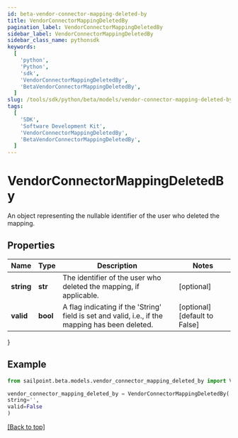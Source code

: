 ```yaml
---
id: beta-vendor-connector-mapping-deleted-by
title: VendorConnectorMappingDeletedBy
pagination_label: VendorConnectorMappingDeletedBy
sidebar_label: VendorConnectorMappingDeletedBy
sidebar_class_name: pythonsdk
keywords:
  [
    'python',
    'Python',
    'sdk',
    'VendorConnectorMappingDeletedBy',
    'BetaVendorConnectorMappingDeletedBy',
  ]
slug: /tools/sdk/python/beta/models/vendor-connector-mapping-deleted-by
tags:
  [
    'SDK',
    'Software Development Kit',
    'VendorConnectorMappingDeletedBy',
    'BetaVendorConnectorMappingDeletedBy',
  ]
---
```


# VendorConnectorMappingDeletedBy

An object representing the nullable identifier of the user who deleted the mapping.

## Properties

| Name | Type | Description | Notes |
| --- | --- | --- | --- |
| **string** | **str** | The identifier of the user who deleted the mapping, if applicable. | [optional] |
| **valid** | **bool** | A flag indicating if the 'String' field is set and valid, i.e., if the mapping has been deleted. | [optional] [default to False] |

}

## Example

```python
from sailpoint.beta.models.vendor_connector_mapping_deleted_by import VendorConnectorMappingDeletedBy

vendor_connector_mapping_deleted_by = VendorConnectorMappingDeletedBy(
string='',
valid=False
)

```

[[Back to top]](#)

